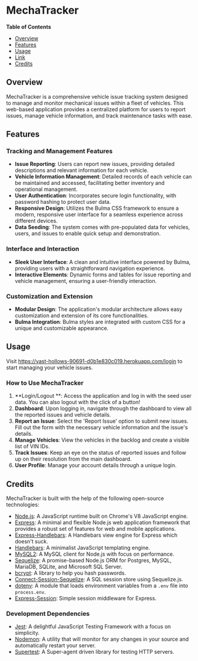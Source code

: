 # MechaTracker

**Table of Contents**
- [Overview](#overview)
- [Features](#features)
- [Usage](#usage)
- [Link](#link)
- [Credits](#credit)

## Overview

MechaTracker is a comprehensive vehicle issue tracking system designed to manage and monitor mechanical issues within a fleet of vehicles. This web-based application provides a centralized platform for users to report issues, manage vehicle information, and track maintenance tasks with ease.

## Features

### Tracking and Management Features

- **Issue Reporting**: Users can report new issues, providing detailed descriptions and relevant information for each vehicle.
- **Vehicle Information Management**: Detailed records of each vehicle can be maintained and accessed, facilitating better inventory and operational management.
- **User Authentication**: Incorporates secure login functionality, with password hashing to protect user data.
- **Responsive Design**: Utilizes the Bulma CSS framework to ensure a modern, responsive user interface for a seamless experience across different devices.
- **Data Seeding**: The system comes with pre-populated data for vehicles, users, and issues to enable quick setup and demonstration.

### Interface and Interaction

- **Sleek User Interface**: A clean and intuitive interface powered by Bulma, providing users with a straightforward navigation experience.
- **Interactive Elements**: Dynamic forms and tables for issue reporting and vehicle management, ensuring a user-friendly interaction.

### Customization and Extension

- **Modular Design**: The application's modular architecture allows easy customization and extension of its core functionalities.
- **Bulma Integration**: Bulma styles are integrated with custom CSS for a unique and customizable appearance.

## Usage

Visit https://vast-hollows-90691-d0b1e830c019.herokuapp.com/login to start managing your vehicle issues.

### How to Use MechaTracker

1. **Login/Logout **: Access the application and log in with the seed user data. You can also logout with the click of a button!
2. **Dashboard**: Upon logging in, navigate through the dashboard to view all the reported issues and vehicle details.
3. **Report an Issue**: Select the 'Report Issue' option to submit new issues. Fill out the form with the necessary vehicle information and the issue's details.
4. **Manage Vehicles**: View the vehicles in the backlog and create a visible list of VIN IDs.
5. **Track Issues**: Keep an eye on the status of reported issues and follow up on their resolution from the main dashboard.
6. **User Profile**: Manage your account details through a unique login.

## Credits

MechaTracker is built with the help of the following open-source technologies:

- [Node.js](https://nodejs.org/): A JavaScript runtime built on Chrome's V8 JavaScript engine.
- [Express](https://expressjs.com/): A minimal and flexible Node.js web application framework that provides a robust set of features for web and mobile applications.
- [Express-Handlebars](https://www.npmjs.com/package/express-handlebars): A Handlebars view engine for Express which doesn't suck.
- [Handlebars](https://handlebarsjs.com/): A minimalist JavaScript templating engine.
- [MySQL2](https://www.npmjs.com/package/mysql2): A MySQL client for Node.js with focus on performance.
- [Sequelize](https://sequelize.org/): A promise-based Node.js ORM for Postgres, MySQL, MariaDB, SQLite, and Microsoft SQL Server.
- [bcrypt](https://www.npmjs.com/package/bcrypt): A library to help you hash passwords.
- [Connect-Session-Sequelize](https://www.npmjs.com/package/connect-session-sequelize): A SQL session store using Sequelize.js.
- [dotenv](https://www.npmjs.com/package/dotenv): A module that loads environment variables from a `.env` file into `process.env`.
- [Express-Session](https://www.npmjs.com/package/express-session): Simple session middleware for Express.

### Development Dependencies

- [Jest](https://jestjs.io/): A delightful JavaScript Testing Framework with a focus on simplicity.
- [Nodemon](https://nodemon.io/): A utility that will monitor for any changes in your source and automatically restart your server.
- [Supertest](https://www.npmjs.com/package/supertest): A Super-agent driven library for testing HTTP servers.



